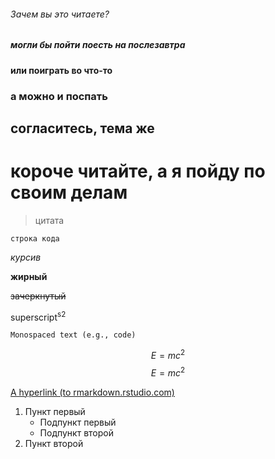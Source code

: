###### Зачем вы это читаете? ######
##### могли бы пойти поесть на послезавтра #####
#### или поиграть во что-то ####
### а можно и поспать ###
## согласитесь, тема же ##
# короче читайте, а я пойду по своим делам #
> цитата

`строка кода`

*курсив*

**жирный**

~~зачеркнутый~~

superscript<sup>s2</sup>

``Monospaced text (e.g., code)``

$$ E=mc^2 $$
$$ E=mc^2 $$

[A hyperlink (to rmarkdown.rstudio.com)](http://rmarkdown.rstudio.com/)

1. Пункт первый
    - Подпункт первый
    - Подпункт второй
2. Пункт второй
